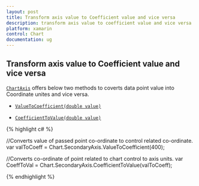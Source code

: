 ```yaml
---
layout: post
title: Transform axis value to Coefficient value and vice versa
description: transform axis value to coefficient value and vice versa
platform: xamarin
control: Chart
documentation: ug
---
```


## Transform axis value to Coefficient value and vice versa

[`ChartAxis`](https://help.syncfusion.com/cr/cref_files/xamarin/sfchart/Syncfusion.SfChart.XForms~Syncfusion.SfChart.XForms.ChartAxis.html) offers below two methods to coverts data point value into Coordinate unites and vice versa.

* [`ValueToCoefficient(double value)`](https://help.syncfusion.com/cr/cref_files/xamarin/sfchart/Syncfusion.SfChart.XForms~Syncfusion.SfChart.XForms.ChartAxis~ValueToCoefficient.html)

* [`CoefficientToValue(double value)`](https://help.syncfusion.com/cr/cref_files/xamarin/sfchart/Syncfusion.SfChart.XForms~Syncfusion.SfChart.XForms.ChartAxis~CoefficientToValue.html)

{% highlight c# %}

//Converts value of passed point co-ordinate to control related co-ordinate.
var valToCoeff = Chart.SecondaryAxis.ValueToCoefficient(400);

//Converts co-ordinate of point related to chart control to axis units.
var CoeffToVal = Chart.SecondaryAxis.CoefficientToValue(valToCoeff);

{% endhighlight  %}
 

